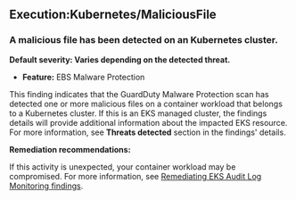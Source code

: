 Execution:Kubernetes/MaliciousFile
----------------------------------


### A malicious file has been detected on an Kubernetes cluster.


**Default severity: Varies depending on the detected threat.**


 * **Feature:** EBS Malware Protection

This finding indicates that the GuardDuty Malware Protection scan has detected one or more malicious files on a container workload that belongs to a Kubernetes cluster. If this is an EKS managed cluster, the findings details will provide additional information about the impacted EKS resource. For more information, see **Threats detected** section in the findings' details.


**Remediation recommendations:**


If this activity is unexpected, your container workload may be compromised. For more information, see [Remediating EKS Audit Log Monitoring findings](https://docs.aws.amazon.com/guardduty/latest/ug/guardduty-remediate-kubernetes.html).

